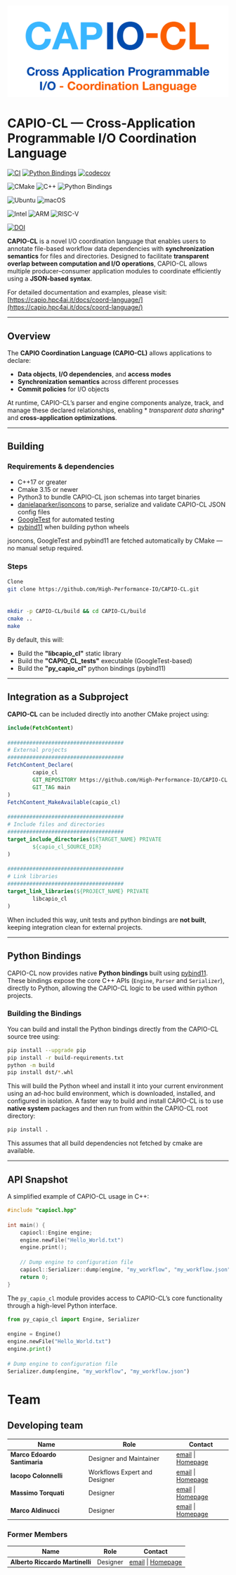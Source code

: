 ![CAPIO-CL Logo](media/capiocl.png)

# CAPIO-CL — Cross-Application Programmable I/O Coordination Language

[![CI](https://github.com/High-Performance-IO/CAPIO-CL/actions/workflows/ci-test.yml/badge.svg)](https://github.com/High-Performance-IO/CAPIO-CL/actions/workflows/ci-test.yml)
[![Python Bindings](https://github.com/High-Performance-IO/CAPIO-CL/actions/workflows/python-bindings.yml/badge.svg)](https://github.com/High-Performance-IO/CAPIO-CL/actions/workflows/python-bindings.yml)
[![codecov](https://codecov.io/gh/High-Performance-IO/CAPIO-CL/graph/badge.svg)](https://codecov.io/gh/High-Performance-IO/CAPIO-CL)

![CMake](https://img.shields.io/badge/CMake-%E2%89%A53.15-blue?logo=cmake&logoColor=white)
![C++](https://img.shields.io/badge/C%2B%2B-%E2%89%A517-blueviolet?logo=c%2B%2B&logoColor=white)
![Python Bindings](https://img.shields.io/badge/Python_Bindings-3.10–3.14-darkgreen?style=flat&logo=python&logoColor=white&labelColor=gray)

![Ubuntu](https://img.shields.io/badge/Ubuntu-121212?logo=ubuntu&logoColor=E95420)
![macOS](https://img.shields.io/badge/macOS-121212?logo=apple&logoColor=white)

![Intel](https://img.shields.io/badge/Intel-121212?logo=intel&logoColor=0071C5)
![ARM](https://img.shields.io/badge/ARM-121212?logo=arm&logoColor=0091BD)
![RISC-V](https://img.shields.io/badge/RISC--V-121212?logo=riscv&logoColor=F9A825)

[![DOI](https://img.shields.io/badge/DOI-10.1007%2Fs10766--025--00789--0-%23cc5500?logo=doi&logoColor=white&labelColor=2b2b2b)](https://doi.org/10.1007/s10766-025-00789-0)

**CAPIO-CL** is a novel I/O coordination language that enables users to annotate file-based workflow data dependencies
with **synchronization semantics** for files and directories.
Designed to facilitate **transparent overlap between computation and I/O operations**, CAPIO-CL allows multiple
producer–consumer application modules to coordinate efficiently using a **JSON-based syntax**.

For detailed documentation and examples, please
visit: [https://capio.hpc4ai.it/docs/coord-language/](https://capio.hpc4ai.it/docs/coord-language/)

---

## Overview

The **CAPIO Coordination Language (CAPIO-CL)** allows applications to declare:

- **Data objects**, **I/O dependencies**, and **access modes**
- **Synchronization semantics** across different processes
- **Commit policies** for I/O objects

At runtime, CAPIO-CL’s parser and engine components analyze, track, and manage these declared relationships, enabling *
*transparent data sharing** and **cross-application optimizations**.


---

## Building

### Requirements & dependencies

- C++17 or greater
- Cmake 3.15 or newer
- Python3 to bundle CAPIO-CL json schemas into target binaries
- [danielaparker/jsoncons](https://github.com/danielaparker/jsoncons) to parse, serialize and validate CAPIO-CL JSON
  config files
- [GoogleTest](https://github.com/google/googletest) for automated testing
- [pybind11](https://github.com/pybind/pybind11) when building python wheels

jsoncons, GoogleTest and pybind11 are fetched automatically by CMake — no manual setup required.

### Steps

```bash
Clone
git clone https://github.com/High-Performance-IO/CAPIO-CL.git


mkdir -p CAPIO-CL/build && cd CAPIO-CL/build
cmake ..
make 
```

By default, this will:

- Build the **"libcapio_cl"** static library
- Build the **"CAPIO_CL_tests"** executable (GoogleTest-based)
- Build the **"py_capio_cl"** python bindings (pybind11)

---

## Integration as a Subproject

**CAPIO-CL** can be included directly into another CMake project using:

```cmake
include(FetchContent)

#####################################
# External projects
#####################################
FetchContent_Declare(
        capio_cl
        GIT_REPOSITORY https://github.com/High-Performance-IO/CAPIO-CL.git
        GIT_TAG main
)
FetchContent_MakeAvailable(capio_cl)

#####################################
# Include files and directories
#####################################
target_include_directories(${TARGET_NAME} PRIVATE
        ${capio_cl_SOURCE_DIR}
)

#####################################
# Link libraries
#####################################
target_link_libraries(${PROJECT_NAME} PRIVATE
        libcapio_cl
)
```

When included this way, unit tests and python bindings are **not built**, keeping integration clean for external
projects.

---

## Python Bindings

CAPIO-CL now provides native **Python bindings** built using [pybind11](https://github.com/pybind/pybind11).  
These bindings expose the core C++ APIs (`Engine`, `Parser` and `Serializer`), directly
to Python, allowing the CAPIO-CL logic to be used within python projects.

### Building the Bindings

You can build and install the Python bindings directly from the CAPIO-CL source tree using:

```bash
pip install --upgrade pip
pip install -r build-requirements.txt
python -m build
pip install dst/*.whl
```

This will build the Python wheel and install it into your current environment using an ad-hoc build environment, which
is downloaded, installed, and configured in isolation. A faster way to build and install CAPIO-CL is to use **native
system** packages and then run from within the CAPIO-CL root directory:

```bash
pip install .
```

This assumes that all build dependencies not fetched by cmake are available.

---

## API Snapshot

A simplified example of CAPIO-CL usage in C++:

```c++
#include "capiocl.hpp"

int main() {
    capiocl::Engine engine;
    engine.newFile("Hello_World.txt")
    engine.print();
    
    // Dump engine to configuration file
    capiocl::Serializer::dump(engine, "my_workflow", "my_workflow.json")
    return 0;
}
```

The `py_capio_cl` module provides access to CAPIO-CL’s core functionality through a high-level Python interface.

```python
from py_capio_cl import Engine, Serializer

engine = Engine()
engine.newFile("Hello_World.txt")
engine.print()

# Dump engine to configuration file
Serializer.dump(engine, "my_workflow", "my_workflow.json")
```

# Team

## Developing team

| Name                         | Role                          | Contact                                                                                                      |
|------------------------------|-------------------------------|--------------------------------------------------------------------------------------------------------------|
| **Marco Edoardo Santimaria** | Designer and Maintainer       | [email](mailto:marcoedoardo.santimaria@unito.it)  \| [Homepage](https://alpha.di.unito.it/marco-santimaria/) |
| **Iacopo Colonnelli**        | Workflows Expert and Designer | [email](mailto:iacopo.colonnelli@unito.it)    \| [Homepage](https://alpha.di.unito.it/iacopo-colonnelli/)    |
| **Massimo Torquati**         | Designer                      | [email](mailto:massimo.torquati@unipi.it) \| [Homepage](http://calvados.di.unipi.it/paragroup/torquati/)     |
| **Marco Aldinucci**          | Designer                      | [email](mailto:marco.aldinucci@unito.it)  \| [Homepage](https://alpha.di.unito.it/marco-aldinucci/)          |

### Former Members

| Name                            | Role     | Contact                                                                                                          |
|---------------------------------|----------|------------------------------------------------------------------------------------------------------------------|
| **Alberto Riccardo Martinelli** | Designer | [email](mailto:albertoriccardo.martinelli@unito.it) \| [Homepage](https://alpha.di.unito.it/alberto-martinelli/) |

